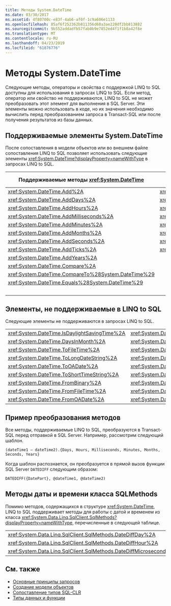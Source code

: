 ```yaml
---
title: Методы System.DateTime
ms.date: 03/30/2017
ms.assetid: 4f80700c-e83f-4ab6-af0f-1c9a606e1133
ms.openlocfilehash: 85af6f252362b811356d68a3ae220df2bb813882
ms.sourcegitcommit: 9b552addadfb57fab0b9e7852ed4f1f1b8a42f8e
ms.translationtype: MT
ms.contentlocale: ru-RU
ms.lasthandoff: 04/23/2019
ms.locfileid: "61876776"
---
```

# <a name="systemdatetime-methods"></a>Методы System.DateTime
Следующие методы, операторы и свойства с поддержкой LINQ to SQL доступны для использования в запросах LINQ to SQL. Если метод, оператор или свойство не поддерживаются, LINQ to SQL не может преобразовать этот элемент для выполнения в SQL Server. Эти элементы можно использовать в коде, но их значения необходимо вычислить перед преобразованием запроса в Transact-SQL или после получения результатов из базы данных.  
  
## <a name="supported-systemdatetime-members"></a>Поддерживаемые элементы System.DateTime  
 После сопоставления в модели объектов или во внешнем файле сопоставления LINQ to SQL позволяет использовать следующие элементы <xref:System.DateTime?displayProperty=nameWithType> в запросах LINQ to SQL.  
  
|Поддерживаемые методы <xref:System.DateTime>|Поддерживаемые операторы <xref:System.DateTime>|Поддерживаемые свойства <xref:System.DateTime>|  
|------------------------------------------------------------------------------------------------------------------------------------------------|--------------------------------------------------------------------------------------------------------------------------------------------------|---------------------------------------------------------------------------------------------------------------------------------------------------|  
|<xref:System.DateTime.Add%2A>|<xref:System.DateTime.op_Addition%2A>|<xref:System.DateTime.Date%2A>|  
|<xref:System.DateTime.AddDays%2A>|<xref:System.DateTime.op_Equality%2A>|<xref:System.DateTime.Day%2A>|  
|<xref:System.DateTime.AddHours%2A>|<xref:System.DateTime.op_GreaterThan%2A>|<xref:System.DateTime.DayOfWeek%2A>|  
|<xref:System.DateTime.AddMilliseconds%2A>|<xref:System.DateTime.op_GreaterThanOrEqual%2A>|<xref:System.DateTime.DayOfYear%2A>|  
|<xref:System.DateTime.AddMinutes%2A>|<xref:System.DateTime.op_Inequality%2A>|<xref:System.DateTime.Hour%2A>|  
|<xref:System.DateTime.AddMonths%2A>|<xref:System.DateTime.op_LessThan%2A>|<xref:System.DateTime.Millisecond%2A>|  
|<xref:System.DateTime.AddSeconds%2A>|<xref:System.DateTime.op_LessThanOrEqual%2A>|<xref:System.DateTime.Minute%2A>|  
|<xref:System.DateTime.AddTicks%2A>|<xref:System.DateTime.op_Subtraction%2A>|<xref:System.DateTime.Month%2A>|  
|<xref:System.DateTime.AddYears%2A>||<xref:System.DateTime.Now%2A>|  
|<xref:System.DateTime.Compare%2A>||<xref:System.DateTime.Second%2A>|  
|<xref:System.DateTime.CompareTo%28System.DateTime%29>||<xref:System.DateTime.TimeOfDay%2A>|  
|<xref:System.DateTime.Equals%28System.DateTime%29>||<xref:System.DateTime.Today%2A>|  
|||<xref:System.DateTime.Year%2A>|  
  
## <a name="members-not-supported-by-linq-to-sql"></a>Элементы, не поддерживаемые в LINQ to SQL  
 Следующие элементы не поддерживаются в запросах LINQ to SQL.  
  
|||  
|-|-|  
|<xref:System.DateTime.IsDaylightSavingTime%2A>|<xref:System.DateTime.IsLeapYear%2A>|  
|<xref:System.DateTime.DaysInMonth%2A>|<xref:System.DateTime.ToBinary%2A>|  
|<xref:System.DateTime.ToFileTime%2A>|<xref:System.DateTime.ToFileTimeUtc%2A>|  
|<xref:System.DateTime.ToLongDateString%2A>|<xref:System.DateTime.ToLongTimeString%2A>|  
|<xref:System.DateTime.ToOADate%2A>|<xref:System.DateTime.ToShortDateString%2A>|  
|<xref:System.DateTime.ToShortTimeString%2A>|<xref:System.DateTime.ToUniversalTime%2A>|  
|<xref:System.DateTime.FromBinary%2A>|<xref:System.DateTime.UtcNow%2A>|  
|<xref:System.DateTime.FromFileTime%2A>|<xref:System.DateTime.FromFileTimeUtc%2A>|  
|<xref:System.DateTime.FromOADate%2A>|<xref:System.DateTime.GetDateTimeFormats%2A>|  
  
## <a name="method-translation-example"></a>Пример преобразования методов  
 Все методы, поддерживаемые LINQ to SQL, преобразуются в Transact-SQL перед отправкой в SQL Server. Например, рассмотрим следующий шаблон.  
  
 `(dateTime1 – dateTime2).{Days, Hours, Milliseconds, Minutes, Months, Seconds, Years}`  
  
 Когда шаблон распознается, он преобразуется в прямой вызов функции SQL Server `DATEDIFF` следующим образом:  
  
 `DATEDIFF({DatePart}, @dateTime1, @dateTime2)`  
  
## <a name="sqlmethods-date-and-time-methods"></a>Методы даты и времени класса SQLMethods  
 Помимо методов, содержащихся в структуре <xref:System.DateTime>, LINQ to SQL поддерживает методы для работы с датой и временем из класса <xref:System.Data.Linq.SqlClient.SqlMethods?displayProperty=nameWithType>, перечисленные в следующей таблице.  
  
||||  
|-|-|-|  
|<xref:System.Data.Linq.SqlClient.SqlMethods.DateDiffDay%2A>|<xref:System.Data.Linq.SqlClient.SqlMethods.DateDiffMillisecond%2A>|<xref:System.Data.Linq.SqlClient.SqlMethods.DateDiffNanosecond%2A>|  
|<xref:System.Data.Linq.SqlClient.SqlMethods.DateDiffHour%2A>|<xref:System.Data.Linq.SqlClient.SqlMethods.DateDiffMinute%2A>|<xref:System.Data.Linq.SqlClient.SqlMethods.DateDiffSecond%2A>|  
|<xref:System.Data.Linq.SqlClient.SqlMethods.DateDiffMicrosecond%2A>|<xref:System.Data.Linq.SqlClient.SqlMethods.DateDiffMonth%2A>|<xref:System.Data.Linq.SqlClient.SqlMethods.DateDiffYear%2A>|  
  
## <a name="see-also"></a>См. также

- [Основные принципы запросов](../../../../../../docs/framework/data/adonet/sql/linq/query-concepts.md)
- [Создание модели объектов](../../../../../../docs/framework/data/adonet/sql/linq/creating-the-object-model.md)
- [Сопоставление типов SQL-CLR](../../../../../../docs/framework/data/adonet/sql/linq/sql-clr-type-mapping.md)
- [Типы данных и функции](../../../../../../docs/framework/data/adonet/sql/linq/data-types-and-functions.md)
